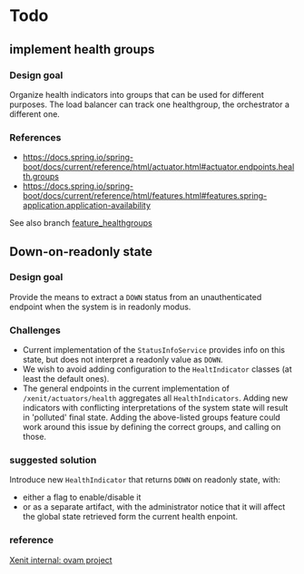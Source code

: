 # Todo

## implement health groups

### Design goal 
Organize health indicators into groups that can be used for different purposes. The load balancer can track one healthgroup, the orchestrator a different one.

### References
* https://docs.spring.io/spring-boot/docs/current/reference/html/actuator.html#actuator.endpoints.health.groups
* https://docs.spring.io/spring-boot/docs/current/reference/html/features.html#features.spring-application.application-availability

See also branch [feature_healthgroups](https://github.com/xenit-eu/alfresco-actuators/tree/feature_healthgroups)

## Down-on-readonly state

### Design goal

Provide the means to extract a `DOWN` status from an unauthenticated endpoint when the system is in readonly modus.

### Challenges

* Current implementation of the `StatusInfoService` provides info on this state, 
but does not interpret a readonly value as `DOWN`.
* We wish to avoid adding configuration to the `HealtIndicator` classes (at least the default ones).
* The general endpoints in the current implementation of `/xenit/actuators/health` aggregates all `HealthIndicators`.
Adding new indicators with conflicting interpretations of the system state will result in 'polluted' final state.
Adding the above-listed groups feature could work around this issue by defining the correct groups, and calling on those.

### suggested solution

Introduce new `HealthIndicator` that returns `DOWN` on readonly state, with:
* either a flag to enable/disable it
* or as a separate artifact, 
with the administrator notice that it will affect the global state retrieved form the current health enpoint.

### reference

[Xenit internal: ovam project](https://bitbucket.org/xenit/ovam-war/src/OVAMSLA-111/DownOnReadOnlyActuator/)
